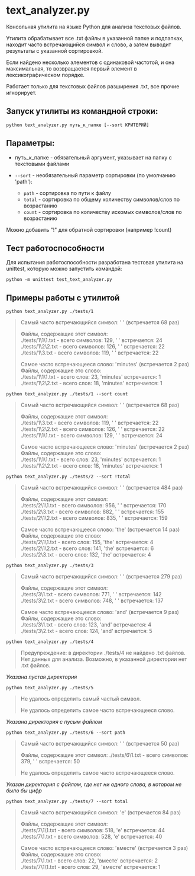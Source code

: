 # text_analyzer.py
Консольная утилита на языке Python для анализа текстовых файлов.

Утилита обрабатывает все .txt файлы в указанной папке и подпапках, находит часто встречающийся символ и слово, а затем выводит результаты с указанной сортировкой.

Если найдено несколько элементов с одинаковой частотой, и она максимальная, то возвращается первый элемент в лексикографическом порядке.

Работает только для текстовых файлов разширения .txt, все прочие игнорирует.

## Запуск утилиты из командной строки:
```
python text_analyzer.py путь_к_папке [--sort КРИТЕРИЙ]
```

## Параметры:
+ путь_к_папке - обязательный аргумент, указывает на папку с текстовыми файлами

+ ```--sort``` - необязательный параметр сортировки (по умолчанию 'path'):

  * ```path``` - сортировка по пути к файлу
  * ```total``` - сортировка по общему количеству символов/слов по возрастанию
  * ```count``` - сортировка по количеству искомых символов/слов по возрастанию

Можно добавить "!" для обратной сортировки (например !count)

## Тест работоспособности

Для испытания работоспособности разработана тестовая утилита на unittest, которую можно запустить командой:

```
python -m unittest test_text_analyzer.py
```

## Примеры работы с утилитой
```python text_analyzer.py ./tests/1```
> Самый часто встречающийся символ: ' ' (встречается 68 раз)
> 
> Файлы, содержащие этот символ:\
>  ./tests/1\1\1.txt - всего символов: 129, ' ' встречается: 24\
>  ./tests/1\2\2.txt - всего символов: 126, ' ' встречается: 22\
>  ./tests/1\3.txt - всего символов: 119, ' ' встречается: 22
> 
> Самое часто встречающееся слово: 'minutes' (встречается 2 раз)\
> Файлы, содержащие это слово:\
>  ./tests/1\1\1.txt - всего слов: 23, 'minutes' встречается: 1\
>  ./tests/1\2\2.txt - всего слов: 18, 'minutes' встречается: 1


```python text_analyzer.py ./tests/1 --sort count```
> Самый часто встречающийся символ: ' ' (встречается 68 раз)
> 
> Файлы, содержащие этот символ:\
>   ./tests/1\3.txt - всего символов: 119, ' ' встречается: 22\
>   ./tests/1\2\2.txt - всего символов: 126, ' ' встречается: 22\
>   ./tests/1\1\1.txt - всего символов: 129, ' ' встречается: 24
> 
> Самое часто встречающееся слово: 'minutes' (встречается 2 раз)\
> Файлы, содержащие это слово:\
>   ./tests/1\1\1.txt - всего слов: 23, 'minutes' встречается: 1\
>   ./tests/1\2\2.txt - всего слов: 18, 'minutes' встречается: 1

```python text_analyzer.py ./tests/2 --sort !total```
> Самый часто встречающийся символ: ' ' (встречается 484 раз)
> 
> Файлы, содержащие этот символ:\
>   ./tests/2\1\1.txt - всего символов: 956, ' ' встречается: 170\
>   ./tests/2\3.txt - всего символов: 882, ' ' встречается: 155\
>   ./tests/2\1\2.txt - всего символов: 835, ' ' встречается: 159
> 
> Самое часто встречающееся слово: 'the' (встречается 14 раз)\
> Файлы, содержащие это слово:\
>   ./tests/2\1\1.txt - всего слов: 155, 'the' встречается: 4\
>   ./tests/2\1\2.txt - всего слов: 141, 'the' встречается: 6\
>   ./tests/2\3.txt - всего слов: 132, 'the' встречается: 4

```python text_analyzer.py ./tests/3```
> Самый часто встречающийся символ: ' ' (встречается 279 раз)
> 
> Файлы, содержащие этот символ:\
>   ./tests/3\1.txt - всего символов: 771, ' ' встречается: 142\
>   ./tests/3\2.txt - всего символов: 748, ' ' встречается: 137
> 
> Самое часто встречающееся слово: 'and' (встречается 9 раз)\
> Файлы, содержащие это слово:\
>   ./tests/3\1.txt - всего слов: 123, 'and' встречается: 4\
>   ./tests/3\2.txt - всего слов: 124, 'and' встречается: 5

```python text_analyzer.py ./tests/4```
> Предупреждение: в директории ./tests/4 не найдено .txt файлов.\
> Нет данных для анализа. Возможно, в указанной директории нет .txt файлов.

*Указана пустая директория*

```python text_analyzer.py ./tests/5```
> Не удалось определить самый частый символ.
>
> Не удалось определить самое часто встречающееся слово.

*Указана директория с пусым файлом*

```python text_analyzer.py ./tests/6 --sort path```
> Самый часто встречающийся символ: ' ' (встречается 50 раз)
> 
> Файлы, содержащие этот символ:
>   ./tests/6\1.txt - всего символов: 379, ' ' встречается: 50
> 
> Не удалось определить самое часто встречающееся слово.

*Указан директория с файлом, где нет ни одного слова, в котором не было бы цифр*

```python text_analyzer.py ./tests/7 --sort total```
> Самый часто встречающийся символ: 'е' (встречается 84 раз)
> 
> Файлы, содержащие этот символ:\
>   ./tests/7\1\1.txt - всего символов: 518, 'е' встречается: 44\
>   ./tests/7\1.txt - всего символов: 528, 'е' встречается: 40
> 
> Самое часто встречающееся слово: 'вместе' (встречается 3 раз)\
> Файлы, содержащие это слово:\
>   ./tests/7\1.txt - всего слов: 22, 'вместе' встречается: 2\
>   ./tests/7\1\1.txt - всего слов: 29, 'вместе' встречается: 1
